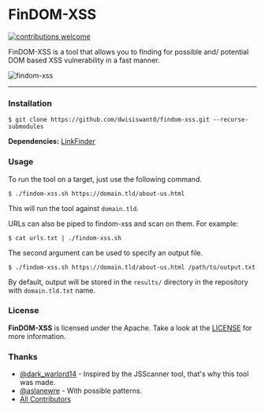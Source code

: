 # FinDOM-XSS

[![contributions welcome](https://img.shields.io/badge/contributions-welcome-brightgreen.svg?style=flat)](https://github.com/dwisiswanto/findom-xss/issues)


FinDOM-XSS is a tool that allows you to finding for possible and/ potential DOM based XSS vulnerability in a fast manner.

<img src="https://user-images.githubusercontent.com/25837540/95422955-763fad00-096a-11eb-806f-890a23f0e479.png" alt="findom-xss">

---

### Installation

```
$ git clone https://github.com/dwisiswant0/findom-xss.git --recurse-submodules
```

**Dependencies:** [LinkFinder](https://github.com/GerbenJavado/LinkFinder)

### Usage

To run the tool on a target, just use the following command.
```
$ ./findom-xss.sh https://domain.tld/about-us.html
```

This will run the tool against `domain.tld`.


URLs can also be piped to findom-xss and scan on them. For example:
```
$ cat urls.txt | ./findom-xss.sh
```

The second argument can be used to specify an output file.
```
$ ./findom-xss.sh https://domain.tld/about-us.html /path/to/output.txt
```

By default, output will be stored in the `results/` directory in the repository with `domain.tld.txt` name.

### License

**FinDOM-XSS** is licensed under the Apache. Take a look at the [LICENSE](https://github.com/dwisiswant0/findom-xss/blob/master/LICENSE) for more information.

### Thanks

- [@dark_warlord14](https://twitter.com/dark_warlord14) - Inspired by the JSScanner tool, that's why this tool was made.
- [@aslanewre](https://twitter.com/aslanewre) - With possible patterns.
- [All Contributors](../../graphs/contributors)
